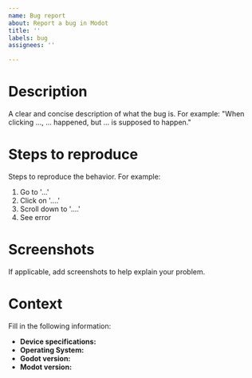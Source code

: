 ```yaml
---
name: Bug report
about: Report a bug in Modot
title: ''
labels: bug
assignees: ''

---
```


# Description

A clear and concise description of what the bug is.
For example:
"When clicking ..., ... happened, but ... is supposed to happen."

# Steps to reproduce

Steps to reproduce the behavior.
For example:
1. Go to '...'
2. Click on '....'
3. Scroll down to '....'
4. See error

# Screenshots

If applicable, add screenshots to help explain your problem.

# Context

Fill in the following information:
- **Device specifications:**
- **Operating System:**
- **Godot version:**
- **Modot version:**
